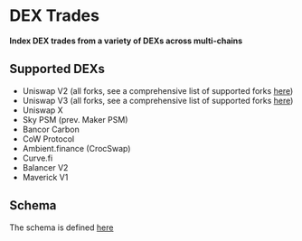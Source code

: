 # DEX Trades

**Index DEX trades from a variety of DEXs across multi-chains**

## Supported DEXs

- Uniswap V2 (all forks, see a comprehensive list of supported forks [here](./listeners/src/UniswapV2.sol))
- Uniswap V3 (all forks, see a comprehensive list of supported forks [here](./listeners/src/UniswapV3.sol))
- Uniswap X
- Sky PSM (prev. Maker PSM)
- Bancor Carbon
- CoW Protocol
- Ambient.finance (CrocSwap)
- Curve.fi
- Balancer V2
- Maverick V1

## Schema

The schema is defined [here](./listeners/src/types/DexTrades.sol)
